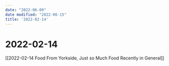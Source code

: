 ```yaml
---
date: "2022-06-09"
date modified: "2022-06-15"
title: '2022-02-14'
---
```


# 2022-02-14
[[2022-02-14 Food From Yorkside, Just so Much Food Recently in General]]
